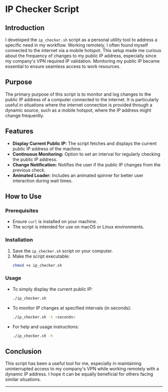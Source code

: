 # IP Checker Script

## Introduction

I developed the `ip_checker.sh` script as a personal utility tool to address a specific need in my workflow. Working remotely, I often found myself connected to the internet via a mobile hotspot. This setup made me curious about the frequency of changes to my public IP address, especially since my company's VPN required IP validation. Monitoring my public IP became essential to ensure seamless access to work resources.

## Purpose

The primary purpose of this script is to monitor and log changes to the public IP address of a computer connected to the internet. It is particularly useful in situations where the internet connection is provided through a dynamic source, such as a mobile hotspot, where the IP address might change frequently.

## Features

- **Display Current Public IP:** The script fetches and displays the current public IP address of the machine.
- **Continuous Monitoring:** Option to set an interval for regularly checking the public IP address.
- **Change Notification:** Notifies the user if the public IP changes from the previous check.
- **Animated Loader:** Includes an animated spinner for better user interaction during wait times.

## How to Use

### Prerequisites

- Ensure `curl` is installed on your machine.
- The script is intended for use on macOS or Linux environments.

### Installation

1. Save the `ip_checker.sh` script on your computer.
2. Make the script executable: 
   ```bash
   chmod +x ip_checker.sh
   ```

### Usage

- To simply display the current public IP:
  ```bash
  ./ip_checker.sh
  ```
- To monitor IP changes at specified intervals (in seconds):
  ```bash
  ./ip_checker.sh -t <seconds>
  ```
- For help and usage instructions:
  ```bash
  ./ip_checker.sh -h
  ```

## Conclusion

This script has been a useful tool for me, especially in maintaining uninterrupted access to my company's VPN while working remotely with a dynamic IP address. I hope it can be equally beneficial for others facing similar situations.

---
